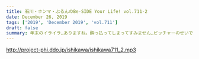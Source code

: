 ```yaml
---
title: 石川・ホンマ・ぶるんのBe-SIDE Your Life! vol.711-2
date: December 26, 2019
tags: ['2019', 'December 2019', 'vol.711']
draft: false
summary: 年末のイライラ…ありますね。酔っ払ってしまってすみません…ピッチャーのせいです。
---
```


http://project-phi.ddo.jp/ishikawa/ishikawa711_2.mp3